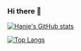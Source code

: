 ### Hi there 👋

[![Hanie's GitHub stats](https://github-readme-stats.vercel.app/api?username=hanieas)](https://github.com/hanieas/github-readme-stats)

[![Top Langs](https://github-readme-stats.vercel.app/api/top-langs/?username=hanieas)](https://github.com/hanieas/github-readme-stats)
